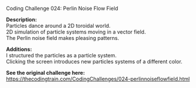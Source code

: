 Coding Challenge 024: Perlin Noise Flow Field

**Description:**  
Particles dance around a 2D toroidal world.  
2D simulation of particle systems moving in a vector field.  
The Perlin noise field makes pleasing patterns.  

**Additions:**  
I structured the particles as a particle system.  
Clicking the screen introduces new particles systems of a different color.  
  
**See the original challenge here:**  
https://thecodingtrain.com/CodingChallenges/024-perlinnoiseflowfield.html
